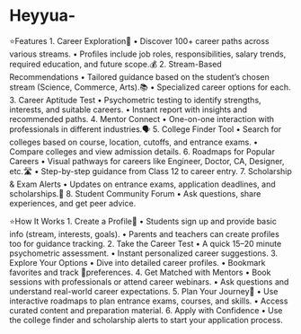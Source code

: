 # Heyyua-
⭐️Features
	1.	Career Exploration🔦
	•	Discover 100+ career paths across various streams.
	•	Profiles include job roles, responsibilities, salary trends, required education, and future scope.💰
	2.	Stream-Based Recommendations
	•	Tailored guidance based on the student’s chosen stream (Science, Commerce, Arts).📚
	•	Specialized career options for each.
	3.	Career Aptitude Test
	•	Psychometric testing to identify strengths, interests, and suitable careers.
	•	Instant report with insights and recommended paths.
	4.	Mentor Connect
	•	One-on-one interaction with professionals in different industries.🗣️
	5.	College Finder Tool
	•	Search for colleges based on course, location, cutoffs, and entrance exams.
	•	Compare colleges and view admission details.
	6.	Roadmaps for Popular Careers
	•	Visual pathways for careers like Engineer, Doctor, CA, Designer, etc.🛣️
	•	Step-by-step guidance from Class 12 to career entry.
	7.	Scholarship & Exam Alerts
	•	Updates on entrance exams, application deadlines, and scholarships.📄
	8.	Student Community Forum
	•	Ask questions, share experiences, and get peer advice.

⭐️How It Works
	1.	Create a Profile👤
	•	Students sign up and provide basic info (stream, interests, goals).
	•	Parents and teachers can create profiles too for guidance tracking.
	2.	Take the Career Test
	•	A quick 15–20 minute psychometric assessment.
	•	Instant personalized career suggestions.
	3.	Explore Your Options
	•	Dive into detailed career profiles.
	•	Bookmark favorites and track 🔖preferences.
	4.	Get Matched with Mentors
	•	Book sessions with professionals or attend career webinars.
	•	Ask questions and understand real-world career expectations.
	5.	Plan Your Journey🚙
	•	Use interactive roadmaps to plan entrance exams, courses, and skills.
	•	Access curated content and preparation material.
	6.	Apply with Confidence
	•	Use the college finder and scholarship alerts to start your application process.
